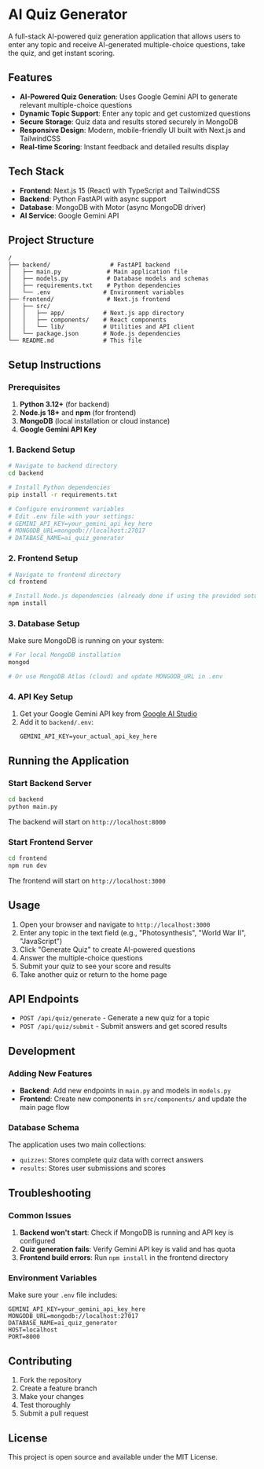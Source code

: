 # AI Quiz Generator

A full-stack AI-powered quiz generation application that allows users to enter any topic and receive AI-generated multiple-choice questions, take the quiz, and get instant scoring.

## Features

- **AI-Powered Quiz Generation**: Uses Google Gemini API to generate relevant multiple-choice questions
- **Dynamic Topic Support**: Enter any topic and get customized questions
- **Secure Storage**: Quiz data and results stored securely in MongoDB
- **Responsive Design**: Modern, mobile-friendly UI built with Next.js and TailwindCSS
- **Real-time Scoring**: Instant feedback and detailed results display

## Tech Stack

- **Frontend**: Next.js 15 (React) with TypeScript and TailwindCSS
- **Backend**: Python FastAPI with async support
- **Database**: MongoDB with Motor (async MongoDB driver)
- **AI Service**: Google Gemini API

## Project Structure

```
/
├── backend/                 # FastAPI backend
│   ├── main.py             # Main application file
│   ├── models.py           # Database models and schemas
│   ├── requirements.txt    # Python dependencies
│   └── .env               # Environment variables
├── frontend/               # Next.js frontend
│   ├── src/
│   │   ├── app/           # Next.js app directory
│   │   ├── components/    # React components
│   │   └── lib/           # Utilities and API client
│   └── package.json       # Node.js dependencies
└── README.md              # This file
```

## Setup Instructions

### Prerequisites

1. **Python 3.12+** (for backend)
2. **Node.js 18+** and **npm** (for frontend)
3. **MongoDB** (local installation or cloud instance)
4. **Google Gemini API Key**

### 1. Backend Setup

```bash
# Navigate to backend directory
cd backend

# Install Python dependencies
pip install -r requirements.txt

# Configure environment variables
# Edit .env file with your settings:
# GEMINI_API_KEY=your_gemini_api_key_here
# MONGODB_URL=mongodb://localhost:27017
# DATABASE_NAME=ai_quiz_generator
```

### 2. Frontend Setup

```bash
# Navigate to frontend directory
cd frontend

# Install Node.js dependencies (already done if using the provided setup)
npm install
```

### 3. Database Setup

Make sure MongoDB is running on your system:

```bash
# For local MongoDB installation
mongod

# Or use MongoDB Atlas (cloud) and update MONGODB_URL in .env
```

### 4. API Key Setup

1. Get your Google Gemini API key from [Google AI Studio](https://aistudio.google.com/)
2. Add it to `backend/.env`:
   ```
   GEMINI_API_KEY=your_actual_api_key_here
   ```

## Running the Application

### Start Backend Server

```bash
cd backend
python main.py
```

The backend will start on `http://localhost:8000`

### Start Frontend Server

```bash
cd frontend
npm run dev
```

The frontend will start on `http://localhost:3000`

## Usage

1. Open your browser and navigate to `http://localhost:3000`
2. Enter any topic in the text field (e.g., "Photosynthesis", "World War II", "JavaScript")
3. Click "Generate Quiz" to create AI-powered questions
4. Answer the multiple-choice questions
5. Submit your quiz to see your score and results
6. Take another quiz or return to the home page

## API Endpoints

- `POST /api/quiz/generate` - Generate a new quiz for a topic
- `POST /api/quiz/submit` - Submit answers and get scored results

## Development

### Adding New Features

- **Backend**: Add new endpoints in `main.py` and models in `models.py`
- **Frontend**: Create new components in `src/components/` and update the main page flow

### Database Schema

The application uses two main collections:

- `quizzes`: Stores complete quiz data with correct answers
- `results`: Stores user submissions and scores

## Troubleshooting

### Common Issues

1. **Backend won't start**: Check if MongoDB is running and API key is configured
2. **Quiz generation fails**: Verify Gemini API key is valid and has quota
3. **Frontend build errors**: Run `npm install` in the frontend directory

### Environment Variables

Make sure your `.env` file includes:

```
GEMINI_API_KEY=your_gemini_api_key_here
MONGODB_URL=mongodb://localhost:27017
DATABASE_NAME=ai_quiz_generator
HOST=localhost
PORT=8000
```

## Contributing

1. Fork the repository
2. Create a feature branch
3. Make your changes
4. Test thoroughly
5. Submit a pull request

## License

This project is open source and available under the MIT License.
